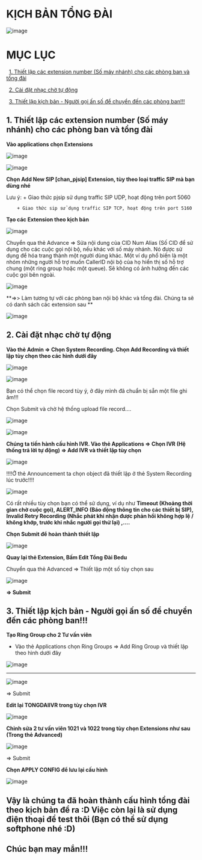 <h1> KỊCH BẢN TỔNG ĐÀI </h1>

![image](https://user-images.githubusercontent.com/55483458/137066746-03b8bbc7-4170-475d-bade-14adc4f47d3a.png)

# MỤC LỤC

&ensp;[1. Thiết lập các extension number (Số máy nhánh) cho các phòng ban và tổng đài](#1)

&ensp;[2. Cài đặt nhạc chờ tự động](#2)

&ensp;[3. Thiết lập kịch bản - Người gọi ấn số để chuyển đến các phòng ban!!!](#3)

## <a name ="1">1. Thiết lập các extension number (Số máy nhánh) cho các phòng ban và tổng đài</a>

**Vào applications chọn Extensions**

![image](https://user-images.githubusercontent.com/55483458/137067290-d660e5a2-9be2-4cdf-b7b2-82267033230d.png)

![image](https://user-images.githubusercontent.com/55483458/137067394-91e33bb0-0e08-431f-bee9-8af02f1b3524.png)

**Chọn Add New SIP [chan_pjsip] Extension, tùy theo loại traffic SIP mà bạn dùng nhé**

Lưu ý:  + Giao thức pjsip sử dụng traffic SIP UDP, hoạt động trên port 5060 

        + Giao thức sip sử dụng traffic SIP TCP, hoạt động trên port 5160 
        
**Tạo các Extension theo kịch bản**

![image](https://user-images.githubusercontent.com/55483458/137124522-4ffab3f1-96f1-4140-94ac-7db86b37b148.png)

Chuyển qua thẻ Advance => Sửa nội dung của CID Num Alias (Số CID để sử dụng cho các cuộc gọi nội bộ, nếu khác với số máy nhánh. Nó được sử dụng để hóa trang thành một người dùng khác. Một ví dụ phổ biến là một nhóm những người hỗ trợ muốn CallerID nội bộ của họ hiển thị số hỗ trợ chung (một ring group hoặc một queue). Sẽ không có ảnh hưởng đến các cuộc gọi bên ngoài.

![image](https://user-images.githubusercontent.com/55483458/137125432-8d71a555-ba01-4572-8e41-efc6190a26d8.png)

**=>> Làm tương tự với các phòng ban nội bộ khác và tổng đài. Chúng ta sẽ có danh sách các extension sau **

![image](https://user-images.githubusercontent.com/55483458/137129111-7dd3ef3c-48c5-43e1-a5d5-a99571ba6e17.png)

## <a name ="2">2. Cài đặt nhạc chờ tự động</a>

**Vào thẻ Admin => Chọn System Recording. Chọn Add Recording và thiết lập tùy chọn theo các hình dưới đây**

![image](https://user-images.githubusercontent.com/55483458/137126372-2944e6d9-d2c1-4c24-9b16-d20eed89fc62.png)

![image](https://user-images.githubusercontent.com/55483458/137126970-dda82440-08d1-4955-85e7-ae3b706e00c9.png)

Bạn có thể chọn file record tùy ý, ở đây mình đã chuẩn bị sẵn một file ghi âm!!!

Chọn Submit và chờ hệ thống upload file record....

![image](https://user-images.githubusercontent.com/55483458/137127497-88869acc-21fb-41c7-bcd7-ea1fbda85783.png)

![image](https://user-images.githubusercontent.com/55483458/137127534-776a0cf8-eb8e-4281-94d7-727f58202229.png)

**Chúng ta tiến hành cấu hình IVR. Vào thẻ Applications => Chọn IVR (Hệ thống trả lời tự động) => Add IVR và thiết lập tùy chọn**

![image](https://user-images.githubusercontent.com/55483458/137127771-6a67c6ec-7bb7-46b8-a840-9fbafa58f064.png)

!!!!Ở thẻ Announcement ta chọn object đã thiết lập ở thẻ System Recording lúc trước!!!!

![image](https://user-images.githubusercontent.com/55483458/137127876-720f3cbb-d9ae-4380-982e-6f8cf258cbf0.png)

Có rất nhiều tùy chọn bạn có thể sử dụng, ví dụ như **Timeout (Khoảng thời gian chờ cuộc gọi), ALERT_INFO (Báo động thông tin cho các thiết bị SIP), Invalid Retry Recording 
(Nhắc phát khi nhận được phản hồi không hợp lệ / không khớp, trước khi nhắc người gọi thử lại) ,....**

**Chọn Submit để hoàn thành thiết lập**

![image](https://user-images.githubusercontent.com/55483458/137128710-3e79eeec-b75a-4caf-9d7f-9282ce53d2f2.png)

**Quay lại thẻ Extension, Bấm Edit Tổng Đài Bedu**

Chuyển qua thẻ Advanced => Thiết lập một số tùy chọn sau

![image](https://user-images.githubusercontent.com/55483458/137129687-95479a74-efa1-4cbd-962f-331f2388e140.png)

**=> Submit**

## <a name ="3">3. Thiết lập kịch bản - Người gọi ấn số để chuyển đến các phòng ban!!!</a>

**Tạo Ring Group cho 2 Tư vấn viên**

+ Vào thẻ Applications chọn Ring Groups => Add Ring Group và thiết lập theo hình dưới đây

![image](https://user-images.githubusercontent.com/55483458/137130693-bc4363f5-bc5c-4e17-89ac-d409cd7080fa.png)

***

![image](https://user-images.githubusercontent.com/55483458/137131980-f63760ce-75e6-4b90-aa3d-5e8de7faff11.png)

=> Submit

**Edit lại TONGDAIIVR trong tùy chọn IVR**

![image](https://user-images.githubusercontent.com/55483458/137130988-471535c8-6184-4ab0-8486-a95d89ade979.png)

**Chỉnh sửa 2 tư vấn viên 1021 và 1022 trong tùy chọn Extensions như sau (Trong thẻ Advanced)**

![image](https://user-images.githubusercontent.com/55483458/137131639-467be5c8-2eca-4f4f-b5a4-3c2ebe7bc81b.png)

=> Submit

**Chọn APPLY CONFIG để lưu lại cấu hình**

![image](https://user-images.githubusercontent.com/55483458/137132716-fdea9317-2f14-4ea0-9b2e-0600e037abc7.png)

## Vậy là chúng ta đã hoàn thành cấu hình tổng đài theo kịch bản đề ra :D Việc còn lại là sử dụng điện thoại để test thôi (Bạn có thể sử dụng softphone nhé :D) 

## Chúc bạn may mắn!!!